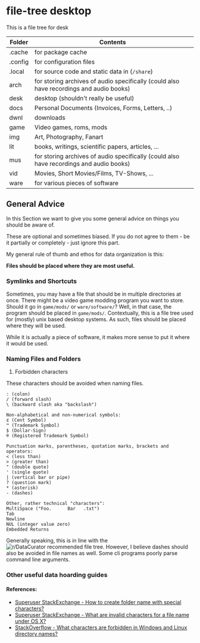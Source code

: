 # file-tree desktop

This is a file tree for desk


| Folder   | Contents                                                     |
| -------- | ------------------------------------------------------------ |
| .cache   | for package cache |
| .config  | for configuration files                      |
| .local | for source code and static data in (`/share`)                    |
| arch | for storing archives of audio specifically (could also have recordings and audio books)                     |
| desk | desktop (shouldn't really be useful)                     |
| docs | Personal Documents (Invoices, Forms, Letters, ..)                     |
| dwnl | downloads                     |
| game | Video games, roms, mods                     |
| img | Art, Photography, Fanart                     |
| lit | books, writings, scientific papers, articles, ...                     |
| mus | for storing archives of audio specifically (could also have recordings and audio books)                     |
| vid | Movies, Short Movies/Films, TV-Shows, ...                     |
| ware | for various pieces of software                     |


## General Advice

In this Section we want to give you some general advice on things you should be aware of.

These are optional and sometimes biased. If you do not agree to them - be it partially or completely -  just ignore this part.

My general rule of thumb and ethos for data organization is this:

**Files should be placed where they are most useful.**


### Symlinks and Shortcuts

Sometimes, you may have a file that should be in multiple directories at once. There might be a video game modding program you want to store. Should it go in `game/mods/` or `ware/software/`? Well, in that case, the program should be placed in `game/mods/`. Contextually, this is a file tree used for (mostly) unix based desktop systems. As such, files should be placed where they will be used. 

While it is actually a piece of software, it makes more sense to put it where it would be used.


### Naming Files and Folders

1. Forbidden characters

These characters should be avoided when naming files. 
```
: (colon)
/ (forward slash)
\ (backward slash aka "backslash")

Non-alphabetical and non-numerical symbols:
¢ (Cent Symbol)
™ (Trademark Symbol)
$ (Dollar-Sign)
® (Registered Trademark Symbol)

Punctuation marks, parentheses, quotation marks, brackets and operators:
< (less than)
> (greater than)
" (double quote)
' (single quote)
| (vertical bar or pipe)
? (question mark)
* (asterisk)
- (dashes)

Other, rather technical "characters":
MultiSpace ("Foo.      Bar   .txt")
Tab
Newline
NUL (integer value zero)
Embedded Returns
```

Generally speaking, this is in line with the ![r/DataCurator recommended file tree](https://github.com/roboyoshi/datacurator-filetree.git). However, I believe dashes should also be avoided in file names as well. Some cli programs poorly parse  command line arguments. 



### Other useful data hoarding guides

#### References:

- [Superuser StackExchange - How to create folder name with special characters?](https://superuser.com/a/1112140)
- [Superuser StackExchange - What are invalid characters for a file name under OS X?](https://superuser.com/questions/326103/what-are-invalid-characters-for-a-file-name-under-os-x)
- [StackOverflow - What characters are forbidden in Windows and Linux directory names?](https://stackoverflow.com/a/31976060)
